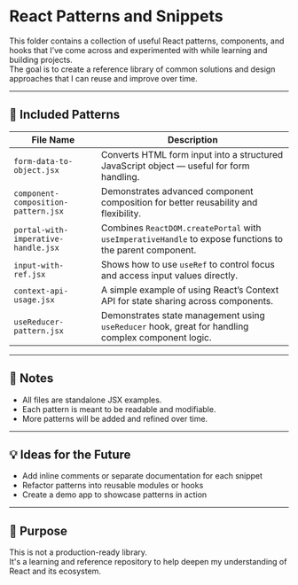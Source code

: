 # React Patterns and Snippets

This folder contains a collection of useful React patterns, components, and hooks that I’ve come across and experimented with while learning and building projects.  
The goal is to create a reference library of common solutions and design approaches that I can reuse and improve over time.

---

## 🔧 Included Patterns

| File Name                           | Description                                                                                              |
| ----------------------------------- | -------------------------------------------------------------------------------------------------------- |
| `form-data-to-object.jsx`           | Converts HTML form input into a structured JavaScript object — useful for form handling.                 |
| `component-composition-pattern.jsx` | Demonstrates advanced component composition for better reusability and flexibility.                      |
| `portal-with-imperative-handle.jsx` | Combines `ReactDOM.createPortal` with `useImperativeHandle` to expose functions to the parent component. |
| `input-with-ref.jsx`                | Shows how to use `useRef` to control focus and access input values directly.                             |
| `context-api-usage.jsx`             | A simple example of using React’s Context API for state sharing across components.                       |
| `useReducer-pattern.jsx`            | Demonstrates state management using `useReducer` hook, great for handling complex component logic.       |

---

## 📌 Notes

- All files are standalone JSX examples.
- Each pattern is meant to be readable and modifiable.
- More patterns will be added and refined over time.

---

## 💡 Ideas for the Future

- Add inline comments or separate documentation for each snippet
- Refactor patterns into reusable modules or hooks
- Create a demo app to showcase patterns in action

---

## 🧠 Purpose

This is not a production-ready library.  
It's a learning and reference repository to help deepen my understanding of React and its ecosystem.
